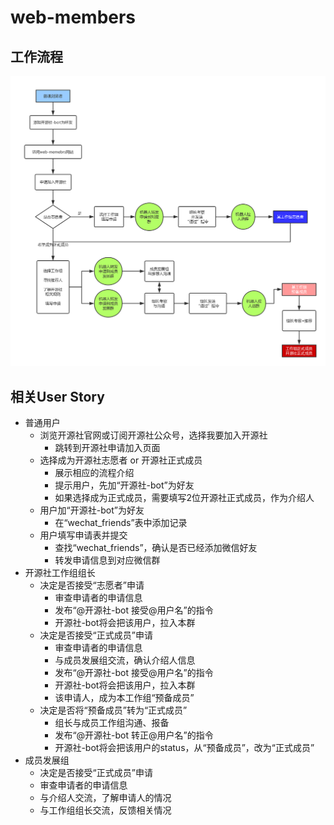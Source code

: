 # web-members

## 工作流程

![](recruit-newbie.png)


## 相关User Story

* 普通用户
    * 浏览开源社官网或订阅开源社公众号，选择我要加入开源社
        * 跳转到开源社申请加入页面
    * 选择成为开源社志愿者 or 开源社正式成员
        * 展示相应的流程介绍
        * 提示用户，先加“开源社-bot”为好友
        * 如果选择成为正式成员，需要填写2位开源社正式成员，作为介绍人
    * 用户加“开源社-bot”为好友
        * 在“wechat_friends”表中添加记录
    * 用户填写申请表并提交
        * 查找“wechat_friends”，确认是否已经添加微信好友
        * 转发申请信息到对应微信群
* 开源社工作组组长
    * 决定是否接受“志愿者”申请
        * 审查申请者的申请信息
        * 发布“@开源社-bot 接受@用户名”的指令
        * 开源社-bot将会把该用户，拉入本群
    * 决定是否接受“正式成员”申请
        * 审查申请者的申请信息
        * 与成员发展组交流，确认介绍人信息
        * 发布“@开源社-bot 接受@用户名”的指令
        * 开源社-bot将会把该用户，拉入本群
        * 该申请人，成为本工作组“预备成员”
    * 决定是否将“预备成员”转为“正式成员”
        * 组长与成员工作组沟通、报备
        * 发布“@开源社-bot 转正@用户名”的指令
        * 开源社-bot将会把该用户的status，从“预备成员”，改为“正式成员”
* 成员发展组
    * 决定是否接受“正式成员”申请
    * 审查申请者的申请信息
    * 与介绍人交流，了解申请人的情况
    * 与工作组组长交流，反馈相关情况
